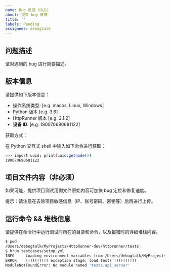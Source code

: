 ```yaml
---
name: Bug 反馈（中文）
about: 提交 bug 反馈
title: ''
labels: Pending
assignees: debugtalk
---
```


## 问题描述

请对遇到的 bug 进行简要描述。

## 版本信息

请提供如下版本信息：

 - 操作系统类型: [e.g. macos, Linux, Windows]
 - Python 版本 [e.g. 3.6]
 - HttpRunner 版本 [e.g. 2.1.2]
 - **设备 ID**: [e.g. 190070690681122]

获取方式：

在 Python 交互式 shell 中输入如下命令进行获取：

```bash
>>> import uuid; print(uuid.getnode())
190070690681122
```

## 项目文件内容（非必须）

如果可能，提供项目测试用例文件原始内容可加快 bug 定位和修复速度。

提示：请注意在去除项目敏感信息（IP、账号密码、密钥等）后再进行上传。

## 运行命令 && 堆栈信息

请提供在命令行中运行测试时所在的目录和命令，以及报错时的详细堆栈内容。

```bash
$ pwd
/Users/debugtalk/MyProjects/HttpRunner-dev/httprunner/tests
$ hrun testcases/setup.yml
INFO     Loading environment variables from /Users/debugtalk/MyProjects/HttpRunner-dev/HttpRunner/tests/.env
ERROR    !!!!!!!!!! exception stage: load tests !!!!!!!!!!
ModuleNotFoundError: No module named 'tests.api_server'
```
